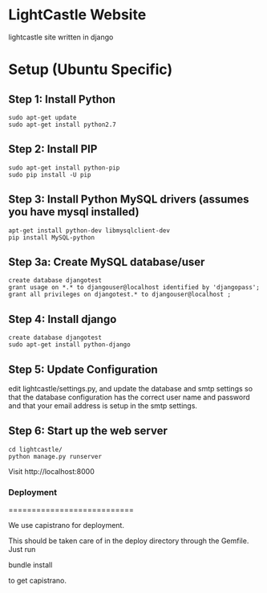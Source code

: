 LightCastle Website
=============================
lightcastle site written in django

Setup (Ubuntu Specific)
=======================

Step 1: Install Python
-----------------------

    sudo apt-get update
    sudo apt-get install python2.7

Step 2: Install PIP
-----------------------

    sudo apt-get install python-pip
    sudo pip install -U pip

Step 3: Install Python MySQL drivers (assumes you have mysql installed)
-----------------------

    apt-get install python-dev libmysqlclient-dev
    pip install MySQL-python

Step 3a: Create MySQL database/user
----------------------

    create database djangotest
	grant usage on *.* to djangouser@localhost identified by 'djangopass';
    grant all privileges on djangotest.* to djangouser@localhost ;	
    

Step 4: Install django
-----------------------

    create database djangotest
	sudo apt-get install python-django

Step 5: Update Configuration
-------------------------

edit lightcastle/settings.py, and update the database and smtp settings so that the database configuration has the correct user name and password and that your email address is setup in the smtp settings.
    	
Step 6: Start up the web server
-----------------------
    
	cd lightcastle/
    python manage.py runserver

Visit http://localhost:8000






<h3>Deployment</h3>
===========================

We use capistrano for deployment. 

This should be taken care of in the deploy directory through the Gemfile. Just run

bundle install

to get capistrano.




